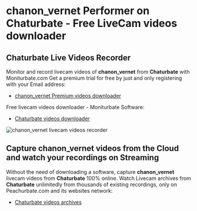 # chanon_vernet Performer on Chaturbate - Free LiveCam videos downloader

## Chaturbate Live Videos Recorder

Monitor and record livecam videos of **chanon_vernet** from **Chaturbate** with Moniturbate.com
Get a premium trial for free by just and only registering with your Email address:
* [chanon_vernet Premium videos downloader](https://moniturbate.com/request-demo-licence-key.html)

Free livecam videos downloader - Moniturbate Software:
* [Chaturbate videos downloader](https://moniturbate.com/moniturbate-download-software.html)

![chanon_vernet livecam videos recorder](https://peachurnet.com/templates/moniturbate-software.png)


## Capture chanon_vernet videos from the Cloud and watch your recordings on Streaming

Without the need of downloading a software, capture **chanon_vernet** livecam videos from **Chaturbate** 100% online.
Watch Livecam archives from **Chaturbate** unlimitedly from thousands of existing recordings, only on Peachurbate.com and its websites network:
* [Chaturbate videos archives](https://peachurnet.com/)